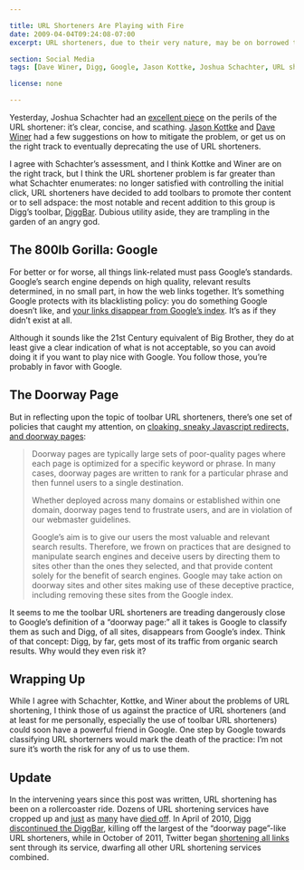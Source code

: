 ```yaml
---

title: URL Shorteners Are Playing with Fire
date: 2009-04-04T09:24:08-07:00
excerpt: URL shorteners, due to their very nature, may be on borrowed time. One step by Google and the entire industry collapses like the house of cards it is.

section: Social Media
tags: [Dave Winer, Digg, Google, Jason Kottke, Joshua Schachter, URL shorteners, commentary]

license: none

---
```


Yesterday, Joshua Schachter had an [excellent piece][1] on the perils of the URL shortener: it’s clear, concise, and scathing. [Jason Kottke][2] and [Dave Winer][3] had a few suggestions on how to mitigate the problem, or get us on the right track to eventually deprecating the use of URL shorteners.

I agree with Schachter’s assessment, and I think Kottke and Winer are on the right track, but I think the URL shortener problem is far greater than what Schachter enumerates: no longer satisfied with controlling the initial click, URL shorteners have decided to add toolbars to promote ther content or to sell adspace: the most notable and recent addition to this group is Digg’s toolbar, [DiggBar][4]. Dubious utility aside, they are trampling in the garden of an angry god.

## The 800lb Gorilla: Google

For better or for worse, all things link-related must pass Google’s standards. Google’s search engine depends on high quality, relevant results determined, in no small part, in how the web links together. It’s something Google protects with its blacklisting policy: you do something Google doesn’t like, and [your links disappear from Google’s index][5]. It’s as if they didn’t exist at all.

Although it sounds like the 21st Century equivalent of Big Brother, they do at least give a clear indication of what is not acceptable, so you can avoid doing it if you want to play nice with Google. You follow those, you’re probably in favor with Google.

## The Doorway Page

But in reflecting upon the topic of toolbar URL shorteners, there’s one set of policies that caught my attention, on [cloaking, sneaky Javascript redirects, and doorway pages][6]:

> Doorway pages are typically large sets of poor-quality pages where each page is optimized for a specific keyword or phrase. In many cases, doorway pages are written to rank for a particular phrase and then funnel users to a single destination.
>
> Whether deployed across many domains or established within one domain, doorway pages tend to frustrate users, and are in violation of our webmaster guidelines.
>
> Google’s aim is to give our users the most valuable and relevant search results. Therefore, we frown on practices that are designed to manipulate search engines and deceive users by directing them to sites other than the ones they selected, and that provide content solely for the benefit of search engines. Google may take action on doorway sites and other sites making use of these deceptive practice, including removing these sites from the Google index.

It seems to me the toolbar URL shorteners are treading dangerously close to Google’s definition of a “doorway page:” all it takes is Google to classify them as such and Digg, of all sites, disappears from Google’s index. Think of that concept: Digg, by far, gets most of its traffic from organic search results. Why would they even risk it?

## Wrapping Up

While I agree with Schachter, Kottke, and Winer about the problems of URL shortening, I think those of us against the practice of URL shorteners (and at least for me personally, especially the use of toolbar URL shorteners) could soon have a powerful friend in Google. One step by Google towards classifying URL shorterners would mark the death of the practice: I’m not sure it’s worth the risk for any of us to use them.

## Update

In the intervening years since this post was written, URL shortening has been on a rollercoaster ride. Dozens of URL shortening services have cropped up and [just][7] as [many][9] have [died off][9]. In April of 2010, [Digg discontinued the DiggBar][10], killing off the largest of the “doorway page”-like URL shorteners, while in October of 2011, Twitter began [shortening all links][11] sent through its service, dwarfing all other URL shortening services combined.

[1]: http://joshua.schachter.org/2009/04/on-url-shorteners.html "On URL Shorteners"
[2]: http://www.kottke.org/09/04/url-shorteners-suck "URL shorteners suck"
[3]: http://scripting.com/stories/2009/04/03/joshIsRightUrlShortenersAr.html "Josh is right, URL shorteners are risky"
[4]: http://readwrite.com/2009/04/02/digg_launches_diggbar "Digg Launches New Toolbar - Makes Digging and Sharing Easier"
[5]: http://www.informationweek.com/fear-the-google-blacklist/d/d-id/1064610? "Fear The Google Blacklist"
[6]: https://support.google.com/webmasters/answer/66355?hl=en "Webmaster Tools - Cloaking"
[7]: http://mashable.com/2009/08/09/trim-shuts-down/ "Tr.im URL Shortener Shuts Down; Short Links to Die?"
[8]: http://mashable.com/2009/10/04/cli-gs-shut-down/ "Cli.gs URL Shortener To Shut Down"
[9]: http://www.afterdawn.com/news/article.cfm/2013/10/13/yahoo_buys_url_shortener_bread_shuts_down_service "Yahoo buys URL shortener Bread, shuts down service"
[10]: http://techcrunch.com/2010/04/06/diggs-kevin-rose-diggbar-is-bad-for-the-internet-so-were-killing-it/ "Digg's Kevin Rose: DiggBar Is Bad For The Internet, So We’re Killing It"
[11]: https://dev.twitter.com/discussions/2806 "All URLs regardless of their length are now automatically wrapped with t.co"
